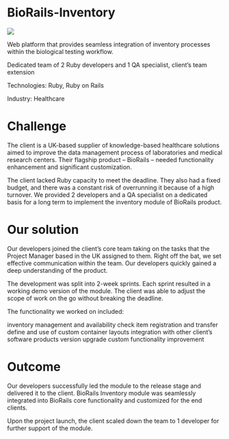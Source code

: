# BioRails-Inventory
<img src="https://unl.solutions/sites/default/files/2017-11/biorails.jpg">

Web platform that provides seamless integration of inventory processes within the biological testing workflow.

Dedicated team of 2 Ruby developers and 1 QA specialist, client’s team extension

Technologies: Ruby, Ruby on Rails

Industry: Healthcare

# Challenge
The client is a UK-based supplier of knowledge-based healthcare solutions aimed to improve the data management process of laboratories and medical research centers. Their flagship product – BioRails – needed functionality enhancement and significant customization.

The client lacked Ruby capacity to meet the deadline. They also had a fixed budget, and there was a constant risk of overrunning it because of a high turnover. We provided 2 developers and a QA specialist on a dedicated basis for a long term to implement the inventory module of BioRails product.

# Our solution
Our developers joined the client’s core team taking on the tasks that the Project Manager based in the UK assigned to them. Right off the bat, we set effective communication within the team. Our developers quickly gained a deep understanding of the product.

The development was split into 2-week sprints. Each sprint resulted in a working demo version of the module. The client was able to adjust the scope of work on the go without breaking the deadline.

The functionality we worked on included:

inventory management and availability check
item registration and transfer
define and use of custom container layouts
integration with other client’s software products
version upgrade
custom functionality improvement

# Outcome
Our developers successfully led the module to the release stage and delivered it to the client. BioRails Inventory module was seamlessly integrated into BioRails core functionality and customized for the end clients.

Upon the project launch, the client scaled down the team to 1 developer for further support of the module.
